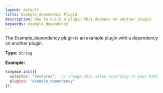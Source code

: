 ```yaml
---
layout: default
title: Example_dependency Plugin
description: How to build a plugin that depends on another plugin.
keywords: example_dependency
---
```


The Example_dependency plugin is an example plugin with a dependency on another plugin.

**Type:** `String`

**Example:**

```js
tinymce.init({
  selector: "textarea",  // change this value according to your html
  plugins: "example_dependency"
});
```
